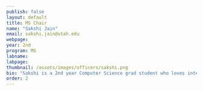 ```yaml
---
publish: false
layout: default
title: MS Chair
name: "Sakshi Jain"
email: sakshi.jain@utah.edu
webpage: 
year: 2nd
program: MS
labname: 
labpage: 
thumbnail: /assets/images/officers/sakshi.png
bio: "Sakshi is a 2nd year Computer Science grad student who loves interacting with people and exploring the latest tech trends. As the MS Chair, she is eager to bring innovative ideas to Grad-CS Women and create a vibrant, supportive community."
order: 2
---
```

